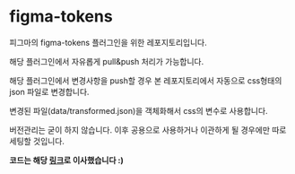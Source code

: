 # figma-tokens

피그마의 figma-tokens 플러그인을 위한 레포지토리입니다.

해당 플러그인에서 자유롭게 pull&push 처리가 가능합니다.

해당 플러그인에서 변경사항을 push할 경우 본 레포지토리에서 자동으로 css형태의 json 파일로 변경합니다.

변경된 파일(data/transformed.json)을 객체화해서 css의 변수로 사용합니다.

버전관리는 굳이 하지 않습니다. 이후 공용으로 사용하거나 이관하게 될 경우에만 따로 세팅할 것입니다.

**코드는 해당 [링크](https://github.com/Citysquirrel/citysquirrel.github.io/tree/dev/data)로 이사했습니다 :)**
